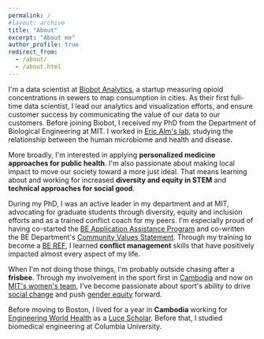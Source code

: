 ```yaml
---
permalink: /
#layout: archive
title: "About"
excerpt: "About me"
author_profile: true
redirect_from:
  - /about/
  - /about.html
---
```


I'm a data scientist at [Biobot Analytics](www.biobot.io), a startup measuring opioid concentrations in sewers to map consumption in cities.
As their first full-time data scientist, I lead our analytics and visualization efforts, and ensure customer success by communicating the value of our data to our customers.
Before joining Biobot, I received my PhD from the Department of Biological Engineering at MIT.
I worked in [Eric Alm's lab](http://almlab.mit.edu), studying the relationship between the human microbiome and health and disease.

More broadly, I'm interested in applying **personalized medicine approaches for public health**.
I'm also passionate about making local impact to move our society toward a more just ideal.
That means learning about and working for increased **diversity and equity in STEM** and **technical approaches for social good**.

During my PhD, I was an active leader in my department and at MIT, advocating for graduate students through diversity, equity and inclusion efforts and as a trained conflict coach for my peers.
I'm especially proud of having co-started the [BE Application Assistance Program](http://be.mit.edu/academic-programs/prospective-graduate/beaap) and co-written the BE Department's [Community Values Statement](http://be.mit.edu/about/department-values-statement).
Through my training to become a [BE REF](http://berefs.com), I learned **conflict management** skills that have positively impacted almost every aspect of my life.

When I'm not doing those things, I'm probably outside chasing after a **frisbee**.
Through my involvement in the sport first in [Cambodia](http://www.phnompenhpost.com/post-weekend/unconventional-sport-finds-unlikely-home-cambodia) and now on [MIT's women's team](http://scripts.mit.edu/~womens-ult/), I've become passionate about sport's ability to drive [social change](https://www.facebook.com/youthultimateproject) and push [gender equity](https://thenib.com/the-sports-wage-gap-needs-to-close) forward.

Before moving to Boston, I lived for a year in **Cambodia** working for [Engineering World Health](http://www.ewh.org/) as a [Luce Scholar](http://www.hluce.org/lsprogram.aspx).
Before that, I studied biomedical engineering at Columbia University.
